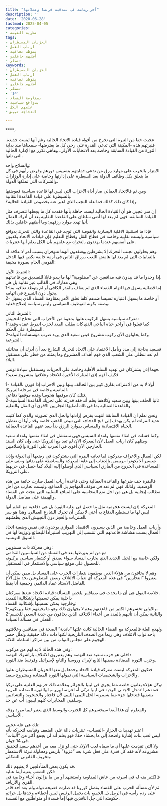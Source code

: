 ```yaml
---
title: "آخر رصاصة في بندقية فرنسا وعملائها"
description: ''
date: '2020-06-28'
lastmod: 2025-04-05
categories:
- نظرية القيمة
tags:
- الحزبان المسيطران
- ارباب العمل
- يتوطد تعافيه
- أظنهم جاهلين
- تنطلي
keywords:
- الحزبان المسيطران
- ارباب العمل
- يتوطد تعافيه
- أظنهم جاهلين
- تنطلي
- '14'
- بمقاومة الفساد
- بدوافع سياسية
- علمهم الكل
- الدجاجة تبيض

---
```

****،

عجبت حقا من النبرة التي تخرج من أفواه قيادة الاتحاد الحالية رغم أنها ليست جديدة. فنبرتهم هذه -المكينة التي تدعي القدرة على رحي كل ما يعترضها- سمعناها منذ بداية الثورة من القيادة السابقة وخاصة بعد الانتخابات الأولى. وهاهي تكرر مع الإدارة الحالية التي تلتها.

والسلاح واحد:  
الابتزاز بالحرب على موارد رزق من تدعي حمايتهم بتسييس دورهم وفرض رأيهم في كل ما يتعلق بكل وظائف الدولة بعد السيطرة على إدارتها وخاصة على إدارة الوزارات والشركات التي تملكها الدولة.

ومن ثم فالاتحاد العمالي صار أداة الاحزاب التي ليس لها قاعدة سياسية فعوضتها بالسيطرة على قيادة القاعدة النقابية.  
وإذا كان ذلك كذلك فما علة العجب الذي اعبر عنه بخصوص القيادة الحالية؟

إن سر عجبي هو أن القيادة الحالية ليست جاهلة بأنها فقدت كل ما يجعلها تتصرف مثل القيادة السابقة. فهي لم يعد لها أدنى سلطان على القاعدة النقابية بعد أن أدرك العمال أنها تهدد موارد رزقهم: وما أظنهم جاهلين بذلك.

فإذا ما استثنينا الاقلية اليسارية والقومية التي توجد في القاعدة والتي تتحرك بدوافع سياسية وليست نقابية وخاصة في قطاع النقل وقطاع التعليم فإن قيادات الاتحاد يكذبون على أنفسهم عندما يهددون بالتحرك مع علمهم بأن الكل يعلم أنها عنتريات.

وهم يحاولون تجنب التحرك إلا بشرطين ويعتقدون أنهما متوفران بسبب أمر لا علاقة له بالنقابيات التي لم يعد لها هامش اللعب بأرزاق الناس في أزمة خانقة نكص فيها الدخل القومي الخام بصورة مخيفة:

الشرط الأول:  
إذا وجدوا ما قد يبدون فيه مدافعين عن “مظلومية” لها ما يبدو قابلا للتصديق من قاعدتهم.  
وهي معارك في الغالب غير نقابية بل هي  
1-إما قضائية يسهل فيها اتهام القضاء الذي لم يتعاف بالقدر الكافي أو لم يتوطد تعافيه بما يحول دون التسرع في اتهامه.  
2- أو خاصة ما يسهل اعتباره تسيسا ضدهم كلما تعلق الأمر بمقاومة الفساد الذي يسهل وصفه بكونه للتوظيف السياسي وليس سياسة إصلاح فعلية.

الشرط الثاني:  
معركة سياسية يسهل الركوب عليها بدعوة من الأحزاب التي تحتاج للتجييش:  
1-كما فعلوا في أواخر حياة الباجي الذي كان يطلب المدد لحزب انفرط عقده وفقد السيطرة على الحكم.  
2-وكما يحاولون الآن ركوب مشروع قيس سعيد الذي يريد ضرب مؤسسات الدولة الشرعية.

فسعيد بحاجة إلى مدد ويأمل الاعتماد على الاتحاد لتحريك الشارع بعد أن أدرك أن مخاتلته لم تعد تنطلي على الشعب الذي فهم أهداف المشروع وما يمثله من خطر على مستقبل البلاد.

فهما إذن يشتركان في تهديد السلم الأهلية وخاصة على الحريات ومستقبل سيادة تونس.  
فكيف أفهم إذن المعارك الأخيرة للاتحاد وعلاقتها بمشروع سعيد؟

1- أولا لا بد من الاعتراف بفارق كبير بين التحالف بينها وبين الاحزاب إذا قورن بالقيادة الماضية وخاصة في مرحلة الترويكا.  
فتلك كان موقفها هجوميا وهذه موقفها دفاعي.  
2-ثانيا الحلف بينها وبين سعيد وكلاهما يعلم أنه فقد قدرته على تحريك القاعدة السياسية والقاعدة العمالية بما في ذلك أصليها التجاريين الاقوى أي النقل والتعليم.

ونحن نعلم ان القيادة السابقة انتهت بفرض إرادتها والحل الذي تصورته والذي كما كتبت عديد المرات لم يكن يهدف إلى ذبح الدجاجة التي تبيض الذهب خاصة وقد رأوا أن تعطيل الحياة الاقتصادية والمساس بموارد الرزق بدأ يبعد عنهم القاعدة العمالية.

وكما فشلت في انقاذ نفسها وامداد السبسي فهي ستفشل في انقاذ نفسها وامداد سعيد  
ومثلهم كان ارباب العمل لأن المعركة الآن لم تعد مع الترويكا حتى وإن كان السند الخارجي الآن أقوى في الحرب على الثورة والإسلاميين.

لكن العمال والاعراف مدركون لما تعانيه البقرة التي يشتركون في رضعها أي الدولة وإذن فعسير ألا يكونوا حريصين بالذهاب إلى غاية المعركة والمحافظة على بقائها وحتى على المساعدة في الخروج من المأزق السياسي الذي أوصلوا إليه البلاد كما حصل في حربهما على الترويكا.

فالبقرة جف ضرعها والقاعدة العمالية وحتى قاعدة أرباب العمل صارت خائفة من هذه الوضعية. ولذلك فهي لم تعد في موقف المهاجم بل المدافع. وليست تحارب من أجل مطالب إيجابية بل هي من اجل منع المحاسبة على المنافع السلبية التي نتجت عن الفساد والهيمنة على مفاصل الدولة.

المعركة إذن ليست هجومية مثل ما حصل في بداية الثورة بل هي دفاعية مع العلم أنها ليس لها ما تستطيع الدفاع به أعني لا يمكن أن تحرك الشارع العمالي. وهذا هو سر العنتريات والعجز دون التجييش الذي يطمئنهم.

وأرباب العمل وخاصة من الذين يسيرون الاقتصاد الموازي يوجدون في نفس وضعية اتحاد العمال بسبب هشاشة قاعدتهم التي تنتسب إلى التهريب استيرادا للبضائع وتوزيعا لها في السوق التونسية.

وهي معركة ذات مستويين:  
مع من لم يتورطوا بعد في الفساد من السياسيين القدامى  
ولكن خاصة مع الجيل الجديد الذي يحارب الفساد سواء بصدق أو كشعار سياسي يركبونه للحصول على موقع سياسي والاستثمار في المستقبل.

وهم لا يخافون من هؤلاء الذين يوظفون شعارات الحرب على الفساد بل ممن يمكن أن يعتبروا “انتحاريين” في هذه المعركة أي شباب الائتلاف وبعض المتطوعين بجد مثل الأخ الفاضل الاستاذ عماد الدائمي وجمعية أنا يقظ.

خلاصة القول هي أن ما يحدث في صفاقس يلخص المسألة: قيادة الاتحاد عندها معركتان.  
داخلية يمكن تسميتها بإشكالية التمديد  
وخارجية يمكن تسميتها بإشكالية الفساد:  
1-والاولى تخسرهم الكثير من قاعدتهم وهم لا يجهلون ذلك وهو ما يخيفهم حقا ويربكهم.  
2-والثانية يمكن أن تأتيهم بالمدد من أعداء الائتلاف الذين يخافون من جدية السعي للحسم الفعلي في مسألة السيادة.

ولهذه العلة فالمعركة مع القضاء الحالية كانت علتها “باندية” الصحة في صفاقس وعلاقتهم بأحد نواب الائتلاف وهي ربما من الصدف التاريخية لكنها ذات دلالة حقيقية وتعلل حصر الهجوم على مجلس النواب من بين مراكز السلطة الثلاثة.

وفي هذه الحالة لا بد لهم من مركوب:  
داخلي هو حزب سعيد ضد النهضة وهم يعتبرون الائتلاف باراشوك النهضة  
وحزب الثورة المضادة بصفيها التابع لإيران وروسيا والتابع لإسرائيل وفرنسا ضد الثورة.

فتكون المعركة ليست معركة قيادة الاتحاد وحدها بل معها الحزبان المسيطران عليها والاحزاب والشخصيات السياسية التي تمولها الثورة المضادة ومشروع سعيد.

وكل هؤلاء يعانون خاصة مما يجري في ليبيا والجزائر وعلامة ذلك حربهم العلنية على تركيا:  
فعندهم التدخل الاجنبي الوحيد في ليبيا تركي أما فرنسا وروسيا والثورة المضادة العربية بشقيها فتدخلها جزء مما يسمونه الحل الليبي الليبي لأن فاجنار والجنجويد والتشاديين وسلفيي المخابرات كلهم ليبيون أب عن جد.

والمعلوم أن هذا أيضا سيخسرهم كل الجنوب والوسط الذي يعتبر ليبيا مورد رزقه الأساسي.

تلك هي علة عجبي:  
اعتبر تهديدات الجزار -القصاب- عنتريات دالة على الضعف وقياسه لتحركه بأنه  
ليس لعب بنات إشارة واضحة إلى ما يخشاه حقا: فهو يعلم أنه لن يجمع أكثر من “البنات” في 14 جوان.  
ولا التي تقدمت عليها أي ما سماه لعب الاولاد حتى لو نزل معه من أعدهم سعيد لتحقيق مشروعه لأنه فقد كل قدرة على فعل شيء بعد “غزوة” باريس ومحاولة تبرئة الاستعمار بتخريف القانوني الشكلي.

قد يكون بعض المتأدلجين لا يعنيهم ذلك.  
لكن الشعب يعنيه أيما عناية:  
فالكثير منه له في اسرته من عاش المقاومة واستشهد أو من ما يزالون أحياء وخاصة في القرى والأرياف.  
ثم لأن مسألة الحرب على الفساد بفضل كورونا قد صارت فضيحة دولة ولم يعد أحد قادر على ردم رأسه في الرمل بل الجميع بات يحمل الرئيس ليس أخطاءه وحدها بل جرائم حكومته التي جل النافذين فيها إما فسدة أو متواطئين مع الفسدة.

###
